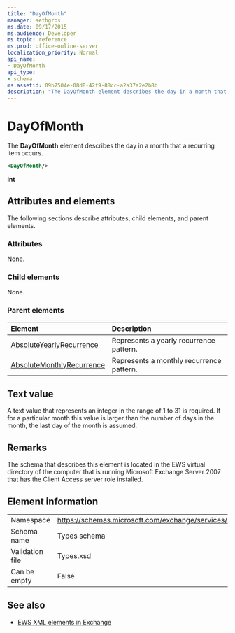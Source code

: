 ```yaml
---
title: "DayOfMonth"
manager: sethgros
ms.date: 09/17/2015
ms.audience: Developer
ms.topic: reference
ms.prod: office-online-server
localization_priority: Normal
api_name:
- DayOfMonth
api_type:
- schema
ms.assetid: 09b7504e-08d8-42f9-88cc-a2a37a2e2b8b
description: "The DayOfMonth element describes the day in a month that a recurring item occurs."
---
```


# DayOfMonth

The **DayOfMonth** element describes the day in a month that a recurring item occurs. 
  
```xml
<DayOfMonth/>
```

**int**

## Attributes and elements

The following sections describe attributes, child elements, and parent elements.
  
### Attributes

None.
  
### Child elements

None.
  
### Parent elements

|**Element**|**Description**|
|:-----|:-----|
|[AbsoluteYearlyRecurrence](absoluteyearlyrecurrence.md) <br/> |Represents a yearly recurrence pattern.  <br/> |
|[AbsoluteMonthlyRecurrence](absolutemonthlyrecurrence.md) <br/> |Represents a monthly recurrence pattern.  <br/> |
   
## Text value

A text value that represents an integer in the range of 1 to 31 is required. If for a particular month this value is larger than the number of days in the month, the last day of the month is assumed.
  
## Remarks

The schema that describes this element is located in the EWS virtual directory of the computer that is running Microsoft Exchange Server 2007 that has the Client Access server role installed.
  
## Element information

|||
|:-----|:-----|
|Namespace  <br/> |https://schemas.microsoft.com/exchange/services/2006/types  <br/> |
|Schema name  <br/> |Types schema  <br/> |
|Validation file  <br/> |Types.xsd  <br/> |
|Can be empty  <br/> |False  <br/> |
   
## See also

- [EWS XML elements in Exchange](ews-xml-elements-in-exchange.md)

